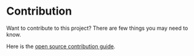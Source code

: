 # Contribution

Want to contribute to this project? There are few things you may need to know.

Here is the [open source contribution guide](https://github.com/firstcontributions/first-contributions/blob/main/README.md).
